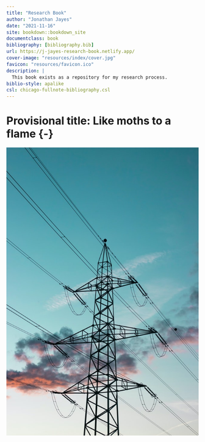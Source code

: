 ```yaml
--- 
title: "Research Book"
author: "Jonathan Jayes"
date: "2021-11-16"
site: bookdown::bookdown_site
documentclass: book
bibliography: [bibliography.bib]
url: https://j-jayes-research-book.netlify.app/
cover-image: "resources/index/cover.jpg"
favicon: "resources/favicon.ico"
description: |
  This book exists as a repository for my research process.
biblio-style: apalike
csl: chicago-fullnote-bibliography.csl
---
```


# Provisional title: Like moths to a flame {-}

![](resources/index/cover-3.jpg)
